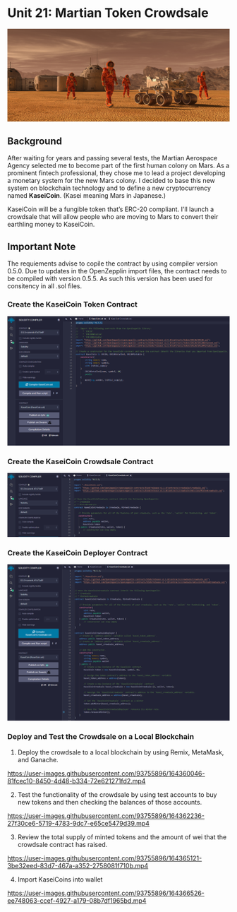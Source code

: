 # Unit 21: Martian Token Crowdsale

![alt=""](Images/application-image.png)

## Background

After waiting for years and passing several tests, the Martian Aerospace Agency selected me to become part of the first human colony on Mars. As a prominent fintech professional, they chose me to lead a project developing a monetary system for the new Mars colony. I decided to base this new system on blockchain technology and to define a new cryptocurrency named **KaseiCoin**. (Kasei meaning Mars in Japanese.)

KaseiCoin will be a fungible token that’s ERC-20 compliant. I'll launch a crowdsale that will allow people who are moving to Mars to convert their earthling money to KaseiCoin.

## Important Note

The requiements advise to copile the contract by using compiler version 0.5.0. Due to updates in the OpenZepplin import files, the contract needs to be compiled with version 0.5.5. As such this version has been used for consitency in all .sol files. 

### Create the KaseiCoin Token Contract

![](https://github.com/apfreeman/Unit-21-Martian-Token-Crowdsale/blob/main/Images/1_coin_compiled.PNG?raw=true)

### Create the KaseiCoin Crowdsale Contract

![](https://github.com/apfreeman/Unit-21-Martian-Token-Crowdsale/blob/main/Images/2_contract_compiled.PNG?raw=true)

### Create the KaseiCoin Deployer Contract

![](https://github.com/apfreeman/Unit-21-Martian-Token-Crowdsale/blob/main/Images/3_deployer_contract_compiled.PNG?raw=true)

### Deploy and Test the Crowdsale on a Local Blockchain

1. Deploy the crowdsale to a local blockchain by using Remix, MetaMask, and Ganache.

https://user-images.githubusercontent.com/93755896/164360046-81fcec10-8450-4d48-b334-72e621271fd2.mp4

2. Test the functionality of the crowdsale by using test accounts to buy new tokens and then checking the balances of those accounts.

https://user-images.githubusercontent.com/93755896/164362236-27f30ce6-5719-4783-9dc7-e65ce5479d39.mp4

3. Review the total supply of minted tokens and the amount of wei that the crowdsale contract has raised.

https://user-images.githubusercontent.com/93755896/164365121-3be32eed-83d7-467a-a352-2758081f710b.mp4

4. Import KaseiCoins into wallet

https://user-images.githubusercontent.com/93755896/164366526-ee748063-ccef-4927-a179-08b7df1965bd.mp4




